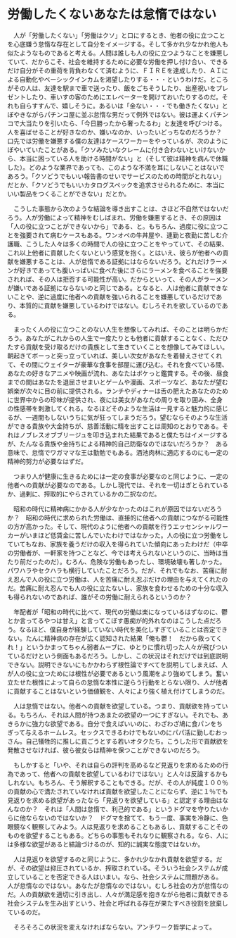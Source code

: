 # 労働したくないあなたは怠惰ではない

　人が「労働したくない」「労働はクソ」と口にするとき、他者の役に立つことを心底嫌う怠惰な存在として自分をイメージする。そして多かれ少なかれ他人も似たようなものであると考える。人間は誰しも人の役に立つようなことを嫌悪していて、だからこそ、社会を維持するために必要な労働を押し付け合い、できるだけ自分がその重荷を背負わなくて済むように、ＦＩＲＥを達成したり、ＡＩによる自動化やベーシックインカムを渇望したりする・・・というわけだ。ところがその人は、友達を駅まで車で送ったり、飯をごちそうしたり、出産祝いをプレゼントしたり、車いすの客のためにエレベーターを開けておいたりするのだ。それも自らすすんで、嬉しそうに。あるいは「金ない・・・でも働きたくない」とぼやきながらパチンコ屋に並ぶ怠惰な男だって例外ではない。彼は運よくパチンコで大当たりを引いたら、「今日勝ったから奢ったるわ」と友達を呼びつける。人を喜ばせることが好きなのか、嫌いなのか、いったいどっちなのだろうか？　口先では労働を嫌悪する僕の友達はケースワーカーをやっているが、次のようにぼやいていたことがある。「クソみたいなクレームに付き合わないといけないから、本当に困っている人を助ける時間がない」と（そして彼は精神を病んで休職した）。どのような業界であっても、このような不満を耳にしないことはないであろう。「クソどうでもいい報告書のせいでサービスのための時間がとれない」だとか、「クソどうでもいいカタログスペックを追求させられるために、本当にいい製品をつくることができない」だとか。

　こうした事態から次のような結論を導き出すことは、さほど不自然ではないだろう。人が労働によって精神をむしばまれ、労働を嫌悪するとき、その原因は「人の役に立つことができないから」である、と。もちろん、過度に役に立つことを強要されて病むケースもある。ワンオペの牛丼屋や、連勤と夜勤に苦しむ介護職、こうした人々は多くの時間で人の役に立つことをやっていて、その結果、これ以上他者に貢献したくないという感覚を抱く。とはいえ、彼らが他者への貢献を嫌悪することは、人が怠惰である証拠にはならないだろう。どれだけラーメンが好きであっても腹いっぱいに食べた後にさらにラーメンを食べることを強要されれば、その人は拒否する可能性が高い。だからといって、その人がラーメンが嫌いである証拠にならないのと同じである。となると、人は他者に貢献できないことや、逆に過度に他者への貢献を強いられることを嫌悪しているだけであり、本質的に貢献を嫌悪しているわけではない。むしろそれを欲しているのである。

　まったく人の役に立つことのない人生を想像してみれば、そのことは明らかだろう。あなたがこれからの人生で一度たりとも他者に貢献することなく、ただひたすら貢献を受け取るだけの貴族として生きていくことを想像してみてほしい。朝起きてボーっと突っ立っていれば、美しい次女があなたを着替えさせてくれて、その間にウェイターが豪華な食事を部屋に運び込む。それを食べている間、あなたの好きなアニメや映画が流れ、あなたはボケっと鑑賞する。その後、昼食までの間はあなたを退屈させまいとゲームや漫画、スポーツなど、あなたが望む娯楽が次々に目の前に提供される。ランチやディナーは舌の肥えたあなたのために世界中からの珍味が提供され、夜には美女があなたの周りを取り囲み、全身の性感帯を刺激してくれる。なるほどそのような生活は一見すると魅力的に感じるが、一週間もしないうちに気が狂ってしまうだろう。望むならそのような生活ができる貴族や大金持ちが、慈善活動に精を出すことは周知のとおりである。それはノブレスオブブリージュを叩き込まれた結果であると僕たちはイメージするが、たんなる貴族や金持ちによる精神的自己防衛なのではないだろうか？　ある意味で、怠惰でワガママな王は勤勉でもある。酒池肉林に適応するのにも一定の精神的努力が必要なはずだ。

　つまり人が健康に生きるためには一定の食事が必要なのと同じように、一定の他者への貢献が必要なのである。しかし現代では、それを一切はぎとられているか、過剰に、搾取的にやらされているかの二択なのだ。

　昭和の時代に精神病にかかる人が少なかったのはこれが原因ではないだろうか？　昭和の時代に求められた労働は、直接的に他者への貢献につながる可能性の方が高かった。そして、現代のように他者への貢献を行うエッセンシャルワーカーがいまほど低賃金に苦しんでいたわけではなかった。人の役に立つ労働をしていてもなお、家族を養うだけの収入を得られていた傾向にあったわけだ（中卒の労働者が、一軒家を持つことなど、今では考えられないというのに、当時は当たり前だったのだ）。むろん、危険な労働もあったし、環境破壊も著しかった。パワハラやセクハラも横行していたことだろう。だが、それでもなお、苦痛に耐え忍んで人の役に立つ労働は、人を苦痛に耐え忍ぶだけの理由を与えてくれたのだ。苦痛に耐え忍んでも人の役に立たないし、家族を食わせるための十分な収入も得られないのであれば、誰がその労働に耐えられるというのか？

　年配者が「昭和の時代に比べて、現代の労働は楽になっているはずなのに、鬱とか言ってるやつは甘え」と言ってこぼす愚痴が的外れなのはこうした点だろう。なるほど、僕自身が経験していない時代を美化しすぎていることは否定できない。たんに精神病の存在が広く認知された結果「俺も鬱！　だから救ってくれ！」というかまってちゃん弱者ムーブに、ゆとりに慣れ切った人々が飛びついているだけという側面もあるだろう。しかし、この状況はそれだけでは到底説明できない。説明できないにもかかわらず根性論ですべてを説明してしまえば、人が人の役に立つためには根性が必要であるという風潮をより強めてしまう。奮い立たせた根性によって自らの怠惰な本性に逆らう行動をとらない限り、人が他者に貢献することはないという価値観を、人々により強く植え付けてしまうのだ。

　人は怠惰ではない。他者への貢献を欲望している。つまり、貢献欲を持っている。もちろん、それは人間が持つあまたの欲望の一つにすぎない。それでも、あきらかに強力な欲望である。自分で食えばいいのに、わざわざ鳩に食パンをちぎって与えるホームレス。セックスできるわけでもないのにパパ活に勤しむおっさん。自己犠牲的に推しに貢ごうとする若いオタクたち。こうした形で貢献欲を発散させなければ、彼ら彼女らは精神を保つことができないのだろう。

　もしかすると「いや、それは自らの評判を高めるなど見返りを求めるための行為であって、他者への貢献を欲望しているわけではない」と人々は反論するかもしれない。もちろん、そう解釈することもできる。だが、その人が純度１００％の貢献の心で満たされていなければ貢献を欲望したことにならず、逆に１％でも見返りを求める欲望があったなら「見返りを欲望している」と認定する理由はなんなのか？　それは「人間は怠惰で、利己的である」というドグマを守りたいからに他ならないのではないか？　ドグマを捨てて、もう一度、事実を冷静に、色眼鏡なく観察してみよう。人は見返りを求めることもあるし、貢献することそのものを欲望することもある。どちらの事態もそれなりに観察される。なら、人には多様な欲望があると結論づけるのが、知的に誠実な態度ではないか。

　人は見返りを欲望するのと同じように、多かれ少なかれ貢献を欲望する。だが、その欲望は抑圧されているか、搾取されている。そういう社会システムが成立していることを否定できる人はいまい。なら、社会システムに問題がある。
人が怠惰なのではない。あなたが怠惰なのではない。むしろ社会の方が怠惰なのだ。人の貢献欲を適切に引き出し、人々が満足感を抱きながら他者に貢献できる社会システムを生み出すという、社会と呼ばれる存在が果たすべき役割を放棄しているのだ。

　そろそろこの状況を変えなければならない。アンチワーク哲学によって。